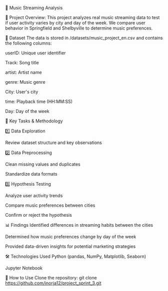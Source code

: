🎵 Music Streaming Analysis

📌 Project Overview:
This project analyzes real music streaming data to test if user activity varies by city and day of the week. We compare user behavior in Springfield and Shelbyville to determine music preferences.

📂 Dataset
The data is stored in /datasets/music_project_en.csv and contains the following columns:

userID: Unique user identifier

Track: Song title

artist: Artist name

genre: Music genre

City: User's city

time: Playback time (HH:MM:SS)

Day: Day of the week

🚀 Key Tasks & Methodology

1️⃣ Data Exploration

Review dataset structure and key observations

2️⃣ Data Preprocessing

Clean missing values and duplicates

Standardize data formats

3️⃣ Hypothesis Testing

Analyze user activity trends

Compare music preferences between cities

Confirm or reject the hypothesis

📊 Findings
Identified differences in streaming habits between the cities

Determined how music preferences change by day of the week

Provided data-driven insights for potential marketing strategies

🛠 Technologies Used
Python (pandas, NumPy, Matplotlib, Seaborn)

Jupyter Notebook

🏁 How to Use
Clone the repository:
git clone https://github.com/inorja12/project_sprint_3.git
